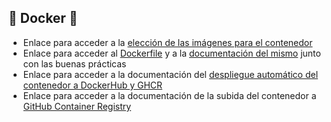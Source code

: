 
## :whale2: Docker :whale2:
- Enlace para acceder a la [elección de las imágenes para el contenedor](https://github.com/LCinder/Moon-vie/blob/master/docs/hito3-Docker.md)
- Enlace para acceder al [Dockerfile](https://github.com/LCinder/Moon-vie/blob/master/Dockerfile) y a la [documentación del mismo](https://github.com/LCinder/Moon-vie/blob/master/docs/hito3-Docker.md#comparaci%C3%B3n-im%C3%A1genes-y-dockerfile) junto con las buenas prácticas
- Enlace para acceder a la documentación del [despliegue automático del contenedor a DockerHub y GHCR](https://github.com/LCinder/Moon-vie/blob/master/docs/hito3-Docker.md#contenedor-subido-y-actualizaci%C3%B3n-autom%C3%A1tica)
- Enlace para acceder a la documentación de la subida del contenedor a [GitHub Container Registry](https://github.com/LCinder/Moon-vie/blob/master/docs/hito3-Docker.md#github-container-registry)
